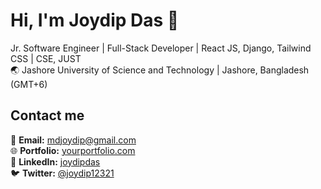 # Hi, I'm Joydip Das 👋

Jr. Software Engineer | Full-Stack Developer | React JS, Django, Tailwind CSS | CSE, JUST  
🌏 Jashore University of Science and Technology | Jashore, Bangladesh (GMT+6)

## Contact me  
📧 **Email:** [mdjoydip@gmail.com](mailto:mdjoydip@gmail.com)  
🌐 **Portfolio:** [yourportfolio.com](https://yourportfolio.com)  
🔗 **LinkedIn:** [joydipdas](https://linkedin.com/in/joydipdas)  
🐦 **Twitter:** [@joydip12321](https://twitter.com/joydip12321)
